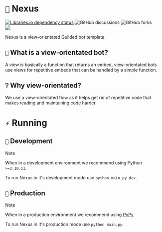 # `🌌` Nexus
<p>
    <!-- Libraries.io dependency status -->
    <a href="https://libraries.io/github/teamsoundlabs/Nexus"><img alt="Libraries.io dependency status" src="https://img.shields.io/librariesio/github/teamsoundlabs/nexus?style=for-the-badge&logo=librariesdotio&logoColor=white&labelColor=%2324292F"></a>
    <!-- Github discussions -->
    <img alt="GitHub discussions" src="https://img.shields.io/github/discussions/teamsoundlabs/Nexus?style=for-the-badge&logo=github&logoColor=white&labelColor=%2324292F&color=%234493F8">
    <!-- GitHub forks -->
    <img alt="GitHub forks" src="https://img.shields.io/github/forks/teamsoundlabs/nexus?style=for-the-badge&logo=github&logoColor=white&labelColor=%2324292F&color=%234493F8">
    <!-- FOSSA project status -->
    <br>
    <a href="https://app.fossa.com/projects/git%2Bgithub.com%2Fteamsoundlabs%2FNexus?ref=badge_small" alt="FOSSA project status"><img src="https://app.fossa.com/api/projects/git%2Bgithub.com%2Fteamsoundlabs%2FNexus.svg?type=small"/></a>
</p>

Nexus is a view-orientated Guilded bot template.

## `👀` What is a view-orientated bot?

A view is basically a function that returns an embed, view-orientated bots use views for repetitive embeds that can be handled by a simple function.

## `❔` Why view-orientated?

We use a view-orientated flow as it helps get rid of repetitive code that makes reading and maintaining code harder.

# `⚡` Running

## `👻` Development

> [!NOTE]
> When in a development environment we recommend using Python `>=3.10.11`.

To run Nexus in it's development mode use `python main.py dev`.

## `🔌` Production

> [!NOTE]
> When in a production environment we recommend using [PyPy](https://www.pypy.org/)

To run Nexus in it's production mode use `python main.py`.